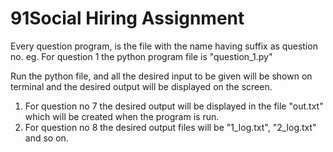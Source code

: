 # 91Social Hiring Assignment

Every question program, is the file with the name having suffix as question no.
eg. For question 1 the python program file is "question_1.py"

Run the python file, and all the desired input to be given will be shown on terminal and the desired output will be displayed on the screen.

1) For question no 7 the desired output will be displayed in the file "out.txt" which will be created when the program is run.
2) For question no 8 the desired output files will be "1_log.txt", "2_log.txt" and so on.
